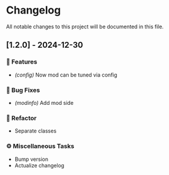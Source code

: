 # Changelog

All notable changes to this project will be documented in this file.

## [1.2.0] - 2024-12-30

### 🚀 Features

- *(config)* Now mod can be tuned via config

### 🐛 Bug Fixes

- *(modinfo)* Add mod side

### 🚜 Refactor

- Separate classes

### ⚙️ Miscellaneous Tasks

- Bump version
- Actualize changelog

<!-- generated by git-cliff -->
